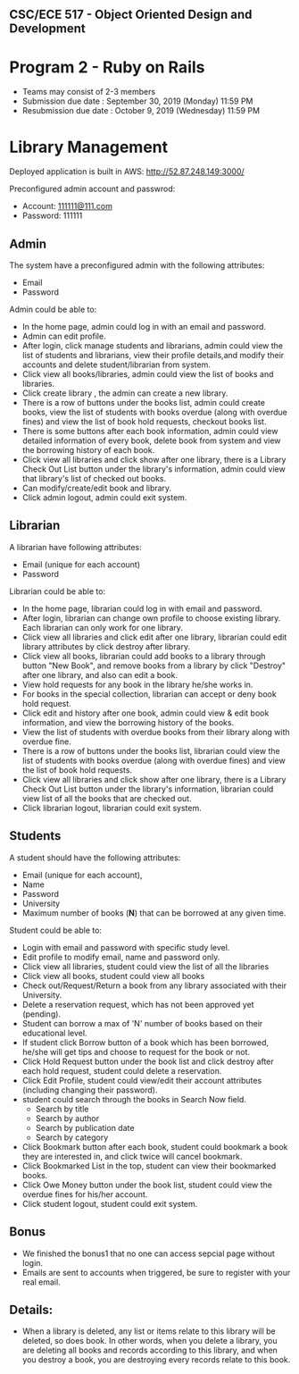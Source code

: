 ## CSC/ECE 517 - Object Oriented Design and Development
# Program 2 - Ruby on Rails

* Teams may consist of 2-3 members
* Submission due date : September 30, 2019 (Monday) 11:59 PM
* Resubmission due date : October 9, 2019 (Wednesday) 11:59 PM

# Library Management 

Deployed application is built in AWS:
http://52.87.248.149:3000/

Preconfigured admin account and passwrod:
* Account: 111111@111.com
* Password: 111111

## Admin
The system have a preconfigured admin with the following attributes: 
* Email
* Password

Admin could be able to:
* In the home page, admin could log in with an email and password.
* Admin can edit profile.
* After login, click manage students and librarians, admin could view the list of students and librarians, view their profile details,and modify their accounts and delete student/librarian from system.
* Click view all books/libraries, admin could view the list of books and libraries.
* Click create library , the admin can create a new library.
* There is a row of buttons under the books list, admin could create books, view the list of students with books overdue (along with overdue fines) and view the list of book hold requests, checkout books list.
* There is some buttons after each book information, admin could view detailed information of every book, delete book from system and view the borrowing history of each book.
* Click view all libraries and click show after one library, there is a Library Check Out List button under the library's information, admin could view that library's list of checked out books.
* Can modify/create/edit book and library.
* Click admin logout, admin could exit system.     

## Librarian

A librarian have following attributes: 
* Email (unique for each account)
* Password

Librarian could be able to:
* In the home page, librarian could log in with email and password.
* After login, librarian can change own profile to choose existing library. Each librarian can only work for one library.
* Click view all libraries and click edit after one library, librarian could edit library attributes by click destroy after library.
* Click view all books, librarian could add books to a library through button "New Book", and remove books from a library by click "Destroy" after one library, and also can edit a book.
* View hold requests for any book in the library he/she works in.
* For books in the special collection, librarian can accept or deny book hold request.
* Click edit and history after one book, admin could view & edit book information, and view the borrowing history of the books.
* View the list of students with overdue books from their library along with overdue fine.
* There is a row of buttons under the books list, librarian could view the list of students with books overdue (along with overdue fines) and view the list of book hold requests.
* Click view all libraries and click show after one library, there is a Library Check Out List button under the library's information, librarian could view list of all the books that are checked out.
* Click librarian logout, librarian could exit system.   

## Students

A student should have the following attributes: 
* Email (unique for each account), 
* Name 
* Password
* University
* Maximum number of books (**N**) that can be borrowed at any given time.

Student could be able to:
* Login with email and password with specific study level.
* Edit profile to modify email, name and password only.
* Click view all libraries, student could view the list of all the libraries
* Click view all books, student could view all books
* Check out/Request/Return a book from any library associated with their University.
* Delete a reservation request, which has not been approved yet (pending).
* Student can borrow a max of 'N' number of books based on their educational level.
* If student click Borrow button of a book which has been borrowed, he/she will get tips and choose to request for the book or not.
* Click Hold Request button under the book list and click destroy after each hold request, student could delete a reservation.
* Click Edit Profile, student could view/edit their account attributes (including changing their password).
* student could search through the books in Search Now field.
  * Search by title
  * Search by author
  * Search by publication date
  * Search by category
* Click Bookmark button after each book, student could bookmark a book they are interested in, and click twice will cancel bookmark.
* Click Bookmarked List in the top, student can view their bookmarked books.
* Click Owe Money button under the book list, student could view the overdue fines for his/her account. 
* Click student logout, student could exit system.   

## Bonus
* We finished the bonus1 that no one can access sepcial page without login.
* Emails are sent to accounts when triggered, be sure to register with your real email.


## Details:
* When a library is deleted, any list or items relate to this library will be deleted, so does book. In other words, when you delete a library, you are deleting all books and records according to this library, and when you destroy a book, you are destroying every records relate to this book.


